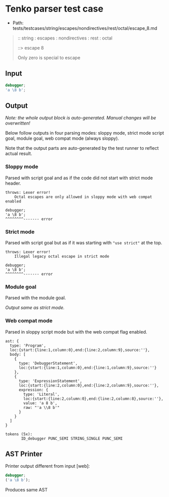 # Tenko parser test case

- Path: tests/testcases/string/escapes/nondirectives/rest/octal/escape_8.md

> :: string : escapes : nondirectives : rest : octal
>
> ::> escape 8
>
> Only zero is special to escape

## Input

`````js
debugger;
'a \8 b';
`````

## Output

_Note: the whole output block is auto-generated. Manual changes will be overwritten!_

Below follow outputs in four parsing modes: sloppy mode, strict mode script goal, module goal, web compat mode (always sloppy).

Note that the output parts are auto-generated by the test runner to reflect actual result.

### Sloppy mode

Parsed with script goal and as if the code did not start with strict mode header.

`````
throws: Lexer error!
    Octal escapes are only allowed in sloppy mode with web compat enabled

debugger;
'a \8 b';
^^^^^^^^------- error
`````

### Strict mode

Parsed with script goal but as if it was starting with `"use strict"` at the top.

`````
throws: Lexer error!
    Illegal legacy octal escape in strict mode

debugger;
'a \8 b';
^^^^^^^^------- error
`````


### Module goal

Parsed with the module goal.

_Output same as strict mode._

### Web compat mode

Parsed in sloppy script mode but with the web compat flag enabled.

`````
ast: {
  type: 'Program',
  loc:{start:{line:1,column:0},end:{line:2,column:9},source:''},
  body: [
    {
      type: 'DebuggerStatement',
      loc:{start:{line:1,column:0},end:{line:1,column:9},source:''}
    },
    {
      type: 'ExpressionStatement',
      loc:{start:{line:2,column:0},end:{line:2,column:9},source:''},
      expression: {
        type: 'Literal',
        loc:{start:{line:2,column:0},end:{line:2,column:8},source:''},
        value: 'a 8 b',
        raw: "'a \\8 b'"
      }
    }
  ]
}

tokens (5x):
       ID_debugger PUNC_SEMI STRING_SINGLE PUNC_SEMI
`````


## AST Printer

Printer output different from input [web]:

````js
debugger;
('a \8 b');
````

Produces same AST
